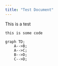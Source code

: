 ```yaml
---
title: "Test Document"
---
```



This is a test

```
this is some code
```

```mermaid
graph TD;
    A-->B;
    A-->C;
    B-->D;
    C-->D;
```
